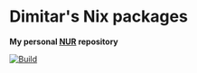 # Dimitar's Nix packages

**My personal [NUR](https://github.com/nix-community/NUR) repository**

[![Build](https://github.com/DimitarNestorov/nix-user-repository-packages/actions/workflows/build.yml/badge.svg)](https://github.com/suhr/nur-packages/actions/workflows/build.yml)
